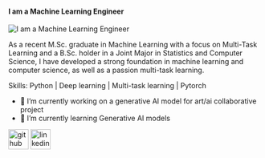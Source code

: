 #### I am a Machine Learning Engineer 
![I am a Machine Learning Engineer ](https://media.licdn.com/dms/image/D5616AQH2PpX_zcKiTA/profile-displaybackgroundimage-shrink_350_1400/0/1672761677238?e=1679529600&v=beta&t=nguiFgki4SONM1k_X5Uu_vjxnQ2k208ztALiZo3izTw)

As a recent M.Sc. graduate in Machine Learning with a focus on Multi-Task Learning and a B.Sc. holder in a Joint Major in Statistics and Computer Science, I have developed a strong foundation in machine learning and computer science, as well as a passion multi-task learning. 

Skills: Python | Deep learning | Multi-task learning | Pytorch

- 🔭 I’m currently working on a generative AI model for art/ai collaborative project   
- 🌱 I’m currently learning Generative AI models  

[<img src='https://cdn.jsdelivr.net/npm/simple-icons@3.0.1/icons/github.svg' alt='github' height='40'>](https://github.com/sam-finestone)  [<img src='https://cdn.jsdelivr.net/npm/simple-icons@3.0.1/icons/linkedin.svg' alt='linkedin' height='40'>](https://www.linkedin.com/in/https://www.linkedin.com/in/samuel-finestone-67a0a0156//)  
